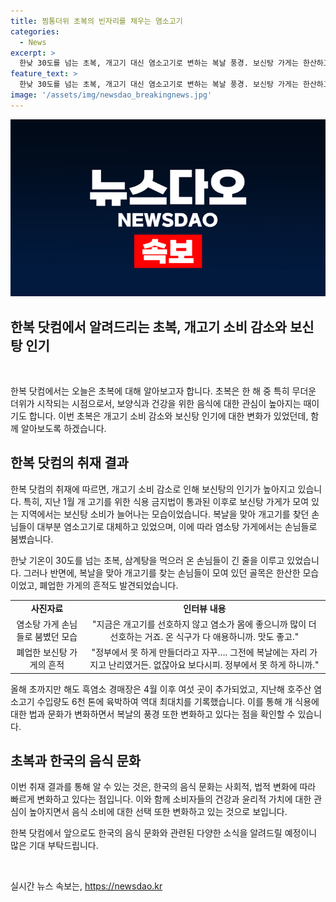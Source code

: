 ```yaml
---
title: 찜통더위 초복의 빈자리를 채우는 염소고기
categories:
  - News
excerpt: >
  한낮 30도를 넘는 초복, 개고기 대신 염소고기로 변하는 복날 풍경. 보신탕 가게는 한산하고, 염소탕 가게는 손님으로 붐빕니다. 개고기 소비는 감소하고, 염소고기 수입은 증가하는 추세로 변화하고 있습니다. 사람들은 염소고기를 선호하며, 염소고기 시장은 성장하는 모습을 보이고 있습니다. 개 식용 금지법과 문화 변화로 변하는 우리의 복날 풍경을 취재한 손성민 기자의 보도입니다.
feature_text: >
  한낮 30도를 넘는 초복, 개고기 대신 염소고기로 변하는 복날 풍경. 보신탕 가게는 한산하고, 염소탕 가게는 손님으로 붐빕니다. 개고기 소비는 감소하고, 염소고기 수입은 증가하는 추세로 변화하고 있습니다. 사람들은 염소고기를 선호하며, 염소고기 시장은 성장하는 모습을 보이고 있습니다. 개 식용 금지법과 문화 변화로 변하는 우리의 복날 풍경을 취재한 손성민 기자의 보도입니다.
image: '/assets/img/newsdao_breakingnews.jpg'
---
```


<p><img src="/assets/img/newsdao_breakingnews.jpg" alt="ranknews 속보" /></p>

<h2>한복 닷컴에서 알려드리는 초복, 개고기 소비 감소와 보신탕 인기</h2>

<p data-ke-size="size16">&nbsp;</p>

<p>한복 닷컴에서는 오늘은 초복에 대해 알아보고자 합니다. 초복은 한 해 중 특히 무더운 더위가 시작되는 시점으로서, 보양식과 건강을 위한 음식에 대한 관심이 높아지는 때이기도 합니다. 이번 초복은 개고기 소비 감소와 보신탕 인기에 대한 변화가 있었던데, 함께 알아보도록 하겠습니다.</p>

<h2 data-ke-size="size26">한복 닷컴의 취재 결과</h2>

<p>한복 닷컴의 취재에 따르면, 개고기 소비 감소로 인해 보신탕의 인기가 높아지고 있습니다. 특히, 지난 1월 개 고기를 위한 식용 금지법이 통과된 이후로 보신탕 가게가 모여 있는 지역에서는 보신탕 소비가 늘어나는 모습이었습니다. 복날을 맞아 개고기를 찾던 손님들이 대부분 염소고기로 대체하고 있었으며, 이에 따라 염소탕 가게에서는 손님들로 붐볐습니다.</p>

<p>한낮 기온이 30도를 넘는 초복, 삼계탕을 먹으러 온 손님들이 긴 줄을 이루고 있었습니다. 그러나 반면에, 복날을 맞아 개고기를 찾는 손님들이 모여 있던 골목은 한산한 모습이었고, 폐업한 가게의 흔적도 발견되었습니다.</p>

<table>
<tbody>
<tr>
<td style="text-align: center; height: 17px;"><b>사진자료</b></td>
<td style="text-align: center; height: 17px;"><b>인터뷰 내용</b></td>
</tr>
<tr>
<td style="text-align: center; height: 17px;">염소탕 가게 손님들로 붐볐던 모습</td>
<td style="text-align: center; height: 17px;">"지금은 개고기를 선호하지 않고 염소가 몸에 좋으니까 많이 더 선호하는 거죠. 온 식구가 다 애용하니까. 맛도 좋고."</td>
</tr>
<tr>
<td style="text-align: center; height: 17px;">폐업한 보신탕 가게의 흔적</td>
<td style="text-align: center; height: 17px;">"정부에서 못 하게 만들더라고 자꾸…. 그전에 복날에는 자리 가지고 난리였거든. 없잖아요 보다시피. 정부에서 못 하게 하니까."</td>
</tr>
</tbody>
</table>

<p>올해 초까지만 해도 흑염소 경매장은 4월 이후 여섯 곳이 추가되었고, 지난해 호주산 염소고기 수입량도 6천 톤에 육박하여 역대 최대치를 기록했습니다. 이를 통해 개 식용에 대한 법과 문화가 변화하면서 복날의 풍경 또한 변화하고 있다는 점을 확인할 수 있습니다.</p>

<h2 data-ke-size="size26">초복과 한국의 음식 문화</h2>

<p>이번 취재 결과를 통해 알 수 있는 것은, 한국의 음식 문화는 사회적, 법적 변화에 따라 빠르게 변화하고 있다는 점입니다. 이와 함께 소비자들의 건강과 윤리적 가치에 대한 관심이 높아지면서 음식 소비에 대한 선택 또한 변화하고 있는 것으로 보입니다.</p>

<p>한복 닷컴에서 앞으로도 한국의 음식 문화와 관련된 다양한 소식을 알려드릴 예정이니 많은 기대 부탁드립니다.</p>

<p data-ke-size="size16">&nbsp;</p>
실시간 뉴스 속보는, <a href="https://newsdao.kr" rel="dofollow">https://newsdao.kr</a>


